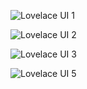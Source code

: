 ![Lovelace UI 1](https://github.com/michaeldvinci/Hassio_Config/blob/master/images/01_Home.png?raw=true)

![Lovelace UI 2](https://github.com/michaeldvinci/Hassio_Config/blob/master/images/02_Lovelace.png?raw=true)

![Lovelace UI 3](https://github.com/michaeldvinci/Hassio_Config/blob/master/images/03_Bathroom.png?raw=true)

![Lovelace UI 5](https://github.com/michaeldvinci/Hassio_Config/blob/master/images/05_Bedroom.png?raw=true)

